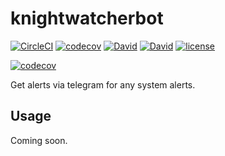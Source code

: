 # knightwatcherbot

[![CircleCI](https://img.shields.io/circleci/project/suddi/knightwatcherbot.svg)](https://circleci.com/gh/suddi/knightwatcherbot)
[![codecov](https://codecov.io/gh/suddi/knightwatcherbot/branch/master/graph/badge.svg)](https://codecov.io/gh/suddi/knightwatcherbot)
[![David](https://img.shields.io/david/suddi/knightwatcherbot.svg)](https://david-dm.org/suddi/knightwatcherbot)
[![David](https://img.shields.io/david/dev/suddi/knightwatcherbot.svg)](https://david-dm.org/suddi/knightwatcherbot?type=dev)
[![license](https://img.shields.io/github/license/suddi/knightwatcherbot.svg)](https://github.com/suddi/knightwatcherbot/blob/master/LICENSE)

[![codecov](https://codecov.io/gh/suddi/knightwatcherbot/branch/master/graphs/commits.svg)](https://codecov.io/gh/suddi/knightwatcherbot)

Get alerts via telegram for any system alerts.

## Usage

Coming soon.
